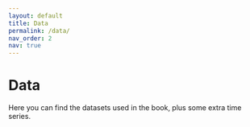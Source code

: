 ```yaml
---
layout: default
title: Data
permalink: /data/
nav_order: 2
nav: true
---
```


# Data

Here you can find the datasets used in the book, plus some extra time series.
